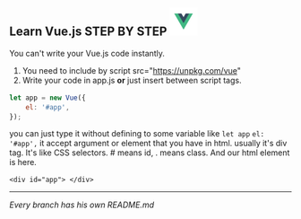 ## Learn Vue.js STEP BY STEP <img src="https://raw.githubusercontent.com/vuejs/art/master/logo.png" width=50px title="Learn Vue.js STEP BY STEP">

You can't write your Vue.js code instantly.
1. You need to include by script src="https://unpkg.com/vue"
2. Write your code in app.js **or**  just insert between script tags.

```javascript
let app = new Vue({
    el: '#app',
});
```

you can just type it without defining to some variable like `let app`
`el: '#app',` it accept argument or element that you have in html. usually it's div tag.
It's like CSS selectors. # means id, . means class.
And our html element is here.
```
<div id="app"> </div>
```

---
_Every branch has his own README.md_ 
